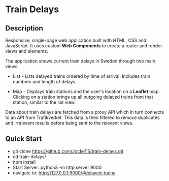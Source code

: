 # Train Delays

## Description
Responsive, single-page web application built with HTML, CSS and JavaScript. It uses custom **Web Components** to create a router and render views and elements.

The application shows current train delays in Sweden through two main views:

* List - Lists delayed trains ordered by time of arrival. Includes train numbers and length of delays.

* Map - Displays train stations and the user's location on a **Leaflet** map. Clicking on a station brings up all outgoing delayed trains from that station, similar to the list view.

Data about train delays are fetched from a proxy API which in turn connects to an API from Trafikverket. This data is then filtered to remove duplicates and irrelevant results before being sent to the relevant views.

## Quick Start
* git clone https://github.com/JockeTS/train-delays.git
* cd train-delays/
* npm install
* Start Server: python3 -m http.server 9000
* navigate to: http://127.0.0.1:9000/#delayed-trains